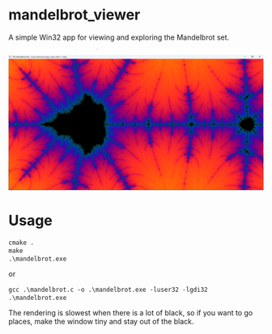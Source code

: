 # mandelbrot_viewer

A simple Win32 app for viewing and exploring the Mandelbrot set.

![Example screenshot](screenshot.png)

# Usage

```
cmake .
make
.\mandelbrot.exe
```
or
```
gcc .\mandelbrot.c -o .\mandelbrot.exe -luser32 -lgdi32
.\mandelbrot.exe
```

The rendering is slowest when there is a lot of black,
so if you want to go places, make the window tiny
and stay out of the black.